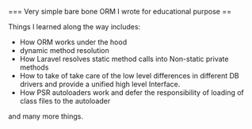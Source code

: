 === Very simple bare bone ORM I wrote for educational purpose ==


Things I learned along the way includes:

* How ORM works under the hood
* dynamic method resolution
* How Laravel resolves static method calls into Non-static private methods
* How to take of take care of the low level differences in different DB drivers and provide a unified high level Interface.
* How PSR autoloaders work and defer the responsibility of loading of class files to the autoloader

and many more things.